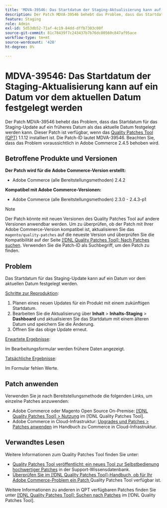```yaml
---
title: 'MDVA-39546: Das Startdatum der Staging-Aktualisierung kann auf ein Datum vor dem aktuellen Datum festgelegt werden'
description: Der Patch MDVA-39546 behebt das Problem, dass das Startdatum für das Staging-Update auf ein früheres Datum als das aktuelle Datum festgelegt werden kann. Dieser Patch ist verfügbar, wenn das [Quality Patches Tool (QPT)](https://experienceleague.adobe.com/en/docs/commerce-knowledge-base/kb/announcements/commerce-announcements/magento-quality-patches-released-new-tool-to-self-serve-quality-patches) 1.1.12 installiert ist. Die Patch-ID lautet MDVA-39546. Beachten Sie, dass das Problem voraussichtlich in Adobe Commerce 2.4.5 behoben wird.
feature: Staging
role: Admin
exl-id: 5d53db52-71af-4c19-84dd-dffb7303c00f
source-git-commit: 81c78439f7c243437b7b76dc80560c847af95ace
workflow-type: tm+mt
source-wordcount: '428'
ht-degree: 0%

---
```


# MDVA-39546: Das Startdatum der Staging-Aktualisierung kann auf ein Datum vor dem aktuellen Datum festgelegt werden

Der Patch MDVA-39546 behebt das Problem, dass das Startdatum für das Staging-Update auf ein früheres Datum als das aktuelle Datum festgelegt werden kann. Dieser Patch ist verfügbar, wenn das [Quality Patches Tool (QPT)](https://experienceleague.adobe.com/en/docs/commerce-knowledge-base/kb/announcements/commerce-announcements/magento-quality-patches-released-new-tool-to-self-serve-quality-patches) 1.1.12 installiert ist. Die Patch-ID lautet MDVA-39546. Beachten Sie, dass das Problem voraussichtlich in Adobe Commerce 2.4.5 behoben wird.

## Betroffene Produkte und Versionen

**Der Patch wird für die Adobe Commerce-Version erstellt:**

* Adobe Commerce (alle Bereitstellungsmethoden) 2.4.2

**Kompatibel mit Adobe Commerce-Versionen:**

* Adobe Commerce (alle Bereitstellungsmethoden) 2.3.0 - 2.4.3-p1

>[!NOTE]
>
>Der Patch könnte mit neuen Versionen des Quality Patches Tool auf andere Versionen anwendbar werden. Um zu überprüfen, ob der Patch mit Ihrer Adobe Commerce-Version kompatibel ist, aktualisieren Sie das `magento/quality-patches` auf die neueste Version und überprüfen Sie die Kompatibilität auf der Seite [[!DNL Quality Patches Tool]: Nach Patches suchen](https://experienceleague.adobe.com/en/docs/commerce-knowledge-base/kb/announcements/commerce-announcements/magento-quality-patches-released-new-tool-to-self-serve-quality-patches). Verwenden Sie die Patch-ID als Suchbegriff, um den Patch zu finden.

## Problem

Das Startdatum für das Staging-Update kann auf ein Datum vor dem aktuellen Datum festgelegt werden.

<u>Schritte zur Reproduktion</u>:

1. Planen eines neuen Updates für ein Produkt mit einem zukünftigen Startdatum.
1. Bearbeiten Sie die Aktualisierung über **Inhalt** > **Inhalts-Staging** > **Dashboard** und aktualisieren Sie das Startdatum mit einem älteren Datum und speichern Sie die Änderung.
1. Öffnen Sie das obige Update erneut.

<u>Erwartete Ergebnisse</u>:

Im Bearbeitungsformular werden frühere Daten angezeigt.

<u>Tatsächliche Ergebnisse</u>:

Im Formular fehlen Werte.

## Patch anwenden

Verwenden Sie je nach Bereitstellungsmethode die folgenden Links, um einzelne Patches anzuwenden:

* Adobe Commerce oder Magento Open Source On-Premise: [[!DNL Quality Patches Tool] > Nutzung](/help/tools/quality-patches-tool/usage.md) im [!DNL Quality Patches Tool].
* Adobe Commerce in Cloud-Infrastruktur: [Upgrades und Patches > Patches anwenden](https://experienceleague.adobe.com/docs/commerce-cloud-service/user-guide/develop/upgrade/apply-patches.html) im Handbuch zu Commerce in Cloud-Infrastruktur.

## Verwandtes Lesen

Weitere Informationen zum Quality Patches Tool finden Sie unter:

* [Quality Patches Tool veröffentlicht: ein neues Tool zur Selbstbedienung hochwertiger Patches](https://experienceleague.adobe.com/en/docs/commerce-knowledge-base/kb/announcements/commerce-announcements/magento-quality-patches-released-new-tool-to-self-serve-quality-patches) in der Support-Wissensdatenbank.
* [Überprüfen Sie im [!DNL Quality Patches Tool]-Handbuch, ob für Ihr Adobe Commerce-Problem ein Patch ](/help/tools/quality-patches-tool/patches-available-in-qpt/check-patch-for-magento-issue-with-magento-quality-patches.md) Quality Patches Tool verfügbar ist.

Weitere Informationen zu anderen in QPT verfügbaren Patches finden Sie unter [[!DNL Quality Patches Tool]: Suchen nach Patches](https://experienceleague.adobe.com/tools/commerce-quality-patches/index.html) im [!DNL Quality Patches Tool].
